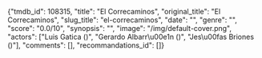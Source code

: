 {"tmdb_id": 108315, "title": "El Correcaminos", "original_title": "El Correcaminos", "slug_title": "el-correcaminos", "date": "", "genre": "", "score": "0.0/10", "synopsis": "", "image": "/img/default-cover.png", "actors": ["Luis Gatica ()", "Gerardo Albarr\u00e1n ()", "Jes\u00fas Briones ()"], "comments": [], "recommandations_id": []}
